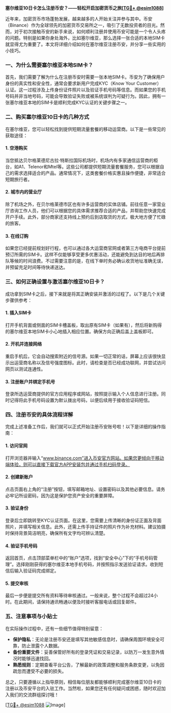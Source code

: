 **塞尔维亚10日卡怎么注册币安？——轻松开启加密货币之旅[[TG💪+ @esim1088](https://t.me/s/esim1088)]**

近年来，加密货币市场蓬勃发展，越来越多的人开始关注并参与其中。币安（Binance）作为全球领先的加密货币交易所之一，吸引了无数投资者的目光。然而，对于初次接触币安的新手来说，如何顺利注册并使用币安可能是一个令人头疼的问题。特别是如果你身处海外，比如塞尔维亚，那么选择一张合适的本地SIM卡就显得尤为重要了。本文将详细介绍如何在塞尔维亚注册币安，并分享一些实用的小技巧。

### 一、为什么需要塞尔维亚本地SIM卡？

首先，我们需要了解为什么在注册币安时需要一张本地SIM卡。币安为了确保用户身份的真实性和安全性，通常会要求新用户完成KYC（Know Your Customer）认证。这一过程涉及上传身份证件照片以及验证手机号码等信息。而如果您的手机号码并非当地号码，可能会导致验证失败或被系统误判为可疑行为。因此，拥有一张塞尔维亚本地的SIM卡是顺利完成KYC认证的关键步骤之一。

### 二、购买塞尔维亚10日卡的几种方式

在塞尔维亚，您可以轻松找到提供短期流量套餐的移动运营商。以下是一些常见的获取途径：

#### 1. 空港购买
当您抵达贝尔格莱德尼古拉·特斯拉国际机场时，机场内有多家通信运营商的柜台，如A1、Telenor和Mtel等。这些公司都提供短期流量套餐服务，您可以根据自己的需求选择适合的产品。通常情况下，这类套餐价格实惠且操作便捷，非常适合短期旅行者。

#### 2. 城市内的营业厅
除了机场之外，在贝尔格莱德市区也有许多运营商的实体店铺。前往任意一家营业厅咨询工作人员，他们可以根据您的具体需求推荐合适的产品，并帮助您快速完成开户手续。此外，部分商家还支持线上预约后到店取货的方式，极大地方便了忙碌的旅客。

#### 3. 在线订购
如果您已经提前规划好行程，也可以通过各大运营商官网或者第三方电商平台提前预订所需的SIM卡。这样不仅能够享受更多优惠活动，还能避免到达目的地后再排队等候的时间浪费。不过需要注意的是，在线下单时务必确认收货地址准确无误，并预留充足时间等待快递送达。

### 三、如何正确设置与激活塞尔维亚10日卡？

成功拿到SIM卡之后，接下来就是将其正确安装并激活的过程了。以下是几个关键步骤供参考：

#### 1. 插入SIM卡
打开手机背面或侧面的SIM卡槽盖板，取出原有SIM卡（如果有），然后将新购得的塞尔维亚本地SIM卡小心地插入相应位置。确保方向正确后盖上盖板即可。

#### 2. 开机并连接网络
重启手机后，它会自动搜索附近的信号源。如果一切正常的话，屏幕上应该很快显示出运营商名称以及信号强度图标。此时，请检查是否已经成功联网，并尝试访问网页以测试连通性。

#### 3. 注册账户并绑定手机号
登录所选运营商提供的官方应用程序或网站，按照提示输入个人信息进行注册。同时记得将此手机号码设置为默认拨出号码，以便后续用于接收验证码短信。

### 四、注册币安的具体流程详解

完成上述准备工作后，我们就可以正式开始注册币安账号啦！以下是详细的操作指南：

#### 1. 访问官网
打开浏览器并输入“www.binance.com”进入币安官方网站。如果您更倾向于移动端体验，则可以直接下载官方APP安装包并通过手机扫码登录。

#### 2. 创建新账户
点击页面右上角的“注册”按钮，填写邮箱地址、设置密码以及其他必要信息。请务必牢记所设密码，因为这是保护您资产安全的重要屏障。

#### 3. 验证身份
登录后立即跳转至KYC认证页面。在这里，您需要上传清晰的身份证正面及背面照片，并填写相关信息。此外，还需上传手持证件的照片作为补充材料。建议拍摄时保持背景简洁明亮，确保所有文字均可辨认清楚。

#### 4. 验证手机号码
返回首页，点击顶部菜单栏中的“账户”选项，找到“安全中心”下的“手机号码管理”。选择刚刚获得的塞尔维亚本地手机号码，并按照指示发送验证请求。收到短信后输入验证码完成绑定。

#### 5. 提交审核
最后一步便是提交所有资料等待审核通过。一般来说，整个过程不会超过24小时。在此期间，请保持通讯畅通以便及时接听客服电话或回复邮件。

### 五、注意事项与小贴士

在实际操作过程中，还有一些细节值得特别留意：

- **保护隐私**：无论是注册币安还是填写其他敏感信息时，请确保周围环境安全可靠，防止泄露个人数据。
- **备份重要文件**：妥善保管好所有的登录凭证和交易记录，以防万一发生意外情况时能够迅速找回。
- **熟悉规则**：定期查看平台公告，了解最新的政策调整和服务条款变更，以免因疏忽而遭受不必要的损失。

总之，只要遵循以上指导原则，相信每位朋友都能够顺利完成塞尔维亚10日卡的注册以及币安平台的入驻工作。当然啦，如果您还有任何疑问或困惑，随时欢迎加入我们的交流群组探讨哦！

[[TG💪+ @esim1088](https://t.me/s/esim1088) ![Image](https://i.postimg.cc/4NQfJmqS/Snipaste-2025-05-13-00-14-12.png)]